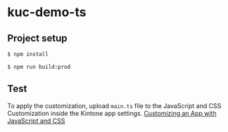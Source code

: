 # kuc-demo-ts

## Project setup
```bash
$ npm install

$ npm run build:prod
```

## Test
To apply the customization, upload `main.ts` file to the JavaScript and CSS Customization inside the Kintone app settings. [Customizing an App with JavaScript and CSS](https://get.kintone.help/k/en/app/customize/js_customize.html)

